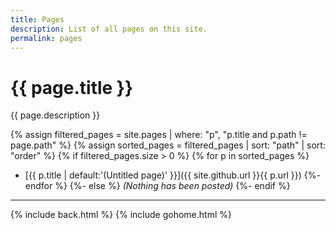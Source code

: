 ```yaml
---
title: Pages
description: List of all pages on this site.
permalink: pages
---
```


# {{ page.title }}

{{ page.description }}

{% assign filtered_pages = site.pages | where: "p", "p.title and p.path != page.path" %}
{% assign sorted_pages = filtered_pages | sort: "path" | sort: "order" %}
{% if filtered_pages.size > 0 %}
{% for p in sorted_pages %}
- [{{ p.title | default:'(Untitled page)' }}]({{ site.github.url }}{{ p.url }})
{%- endfor %}
{%- else %}
_(Nothing has been posted)_
{%- endif %}

---

{% include back.html %}
{% include gohome.html %}